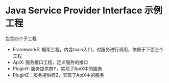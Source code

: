 
# Java Service Provider Interface 示例工程

包含四个子工程

* FrameworkF: 框架工程，内含main入口，对服务进行调用，依赖于下面三个工程
* ApiX: 服务接口工程，定义服务的接口
* PluginY: 服务提供商Y，实现了ApiX中的服务
* PluginZ：服务提供商Z，实现了ApiX中的服务

